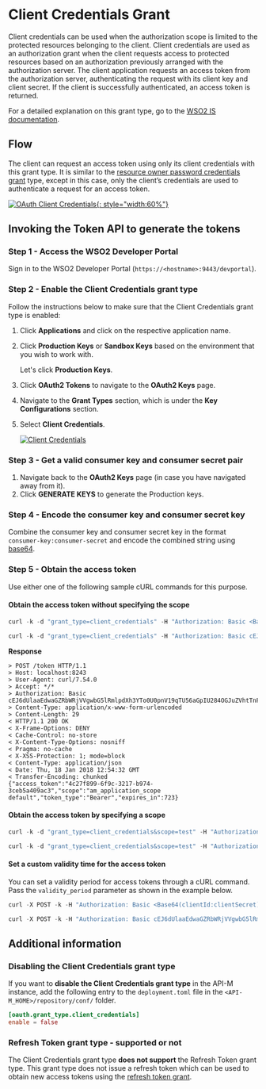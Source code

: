 # Client Credentials Grant

Client credentials can be used when the authorization scope is limited to the protected resources belonging to the client. Client credentials are used as an authorization grant when the client requests access to protected resources based on an authorization previously arranged with the authorization server. The client application requests an access token from the authorization server, authenticating the request with its client key and client secret. If the client is successfully authenticated, an access token is returned.

For a detailed explanation on this grant type, go to the [WSO2 IS documentation](https://is.docs.wso2.com/en/5.10.0/learn/client-credentials-grant/).

## Flow

The client can request an access token using only its client credentials with this grant type. It is similar to the [resource owner password credentials grant]({{base_path}}/design/api-security/oauth2/grant-types/password-grant) type, except in this case, only the client’s credentials are used to authenticate a request for an access token.

[![OAuth Client Credentials]({{base_path}}/assets/img/learn/oauth-client-credentials-diagram.png){: style="width:60%"}]({{base_path}}/assets/img/learn/oauth-client-credentials-diagram.png)


## Invoking the Token API to generate the tokens

### Step 1 - Access the WSO2 Developer Portal

Sign in to the WSO2 Developer Portal (`https://<hostname>:9443/devportal`).

### Step 2 - Enable the Client Credentials grant type

Follow the instructions below to make sure that the Client Credentials grant type is enabled:
   
1. Click **Applications** and click on the respective application name.
2. Click **Production Keys** or **Sandbox Keys** based on the environment that you wish to work with.

     Let's click **Production Keys**.

3. Click **OAuth2 Tokens** to navigate to the **OAuth2 Keys** page.
4. Navigate to the **Grant Types** section, which is under the **Key Configurations** section.
5. Select **Client Credentials**.

     [![Client Credentials]({{base_path}}/assets/img/learn/client-credentials.png)]({{base_path}}/assets/img/learn/client-credentials.png)

### Step 3 - Get a valid consumer key and consumer secret pair
   
1. Navigate back to the **OAuth2 Keys** page (in case you have navigated away from it).
2. Click **GENERATE KEYS** to generate the Production keys.

### Step 4 - Encode the consumer key and consumer secret key

Combine the consumer key and consumer secret key in the format `consumer-key:consumer-secret` and encode the combined string using [base64](http://base64encode.org/).
   
### Step 5 - Obtain the access token

Use either one of the following sample cURL commands for this purpose.

#### Obtain the access token without specifying the scope

``` java tab="Format"
curl -k -d "grant_type=client_credentials" -H "Authorization: Basic <Base64-encoded-client_key:client_secret>" -H "Content-Type: application/x-www-form-urlencoded" https://localhost:<https-port>/token -v
```

``` java tab="Example"
curl -k -d "grant_type=client_credentials" -H "Authorization: Basic cEJ6dUlaaEdwaGZRbWRjVVgwbG5lRmlpdXh3YTo0U0pnV19qTU56aGpIU284OGJuZVhtTnFNMjRh" -H "Content-Type: application/x-www-form-urlencoded" https://localhost:9443/oauth2/token -v
```

**Response**
```
> POST /token HTTP/1.1
> Host: localhost:8243
> User-Agent: curl/7.54.0
> Accept: */*
> Authorization: Basic cEJ6dUlaaEdwaGZRbWRjVVgwbG5lRmlpdXh3YTo0U0pnV19qTU56aGpIU284OGJuZVhtTnFNMjRh
> Content-Type: application/x-www-form-urlencoded
> Content-Length: 29
< HTTP/1.1 200 OK
< X-Frame-Options: DENY
< Cache-Control: no-store
< X-Content-Type-Options: nosniff
< Pragma: no-cache
< X-XSS-Protection: 1; mode=block
< Content-Type: application/json
< Date: Thu, 18 Jan 2018 12:54:32 GMT
< Transfer-Encoding: chunked
{"access_token":"4c27f899-6f9c-3217-b974-3ceb5a409ac3","scope":"am_application_scope default","token_type":"Bearer","expires_in":723}
```

#### Obtain the access token by specifying a scope

``` java tab="Format"
curl -k -d "grant_type=client_credentials&scope=test" -H "Authorization: Basic <ConsumerKey:ConsumerSecret>" -H "Content-Type: application/x-www-form-urlencoded" https://localhost:9443/oauth2/token
```

``` java tab="Example"
curl -k -d "grant_type=client_credentials&scope=test" -H "Authorization: Basic cEJ6dUlaaEdwaGZRbWRjVVgwbG5lRmlpdXh3YTo0U0pnV19qTU56aGpIU284OGJuZVhtTnFNMjRh" -H "Content-Type: application/x-www-form-urlencoded" https://localhost:9443/oauth2/token
```

#### Set a custom validity time for the access token

You can set a validity period for access tokens through a cURL command. Pass the <code>validity_period</code> parameter as shown in the example below.

``` java tab="Format"
curl -X POST -k -H "Authorization: Basic <Base64(clientId:clientSecret)>" -d "grant_type=client_credentials&validity_period=<custom_validity_time_in_seconds>" -H "Content-Type: application/x-www-form-urlencoded" https://localhost:9443/oauth2/token -v
```

``` java tab="Example"
curl -X POST -k -H "Authorization: Basic cEJ6dUlaaEdwaGZRbWRjVVgwbG5lRmlpdXh3YTo0U0pnV19qTU56aGpIU284OGJuZVhtTnFNMjRh" -d "grant_type=client_credentials&validity_period=3200" -H "Content-Type: application/x-www-form-urlencoded" https://localhost:9443/oauth2/token -v
```

## Additional information

### Disabling the Client Credentials grant type

If you want to **disable the Client Credentials grant type** in the API-M instance, add the following entry to the `deployment.toml` file in the `<API-M_HOME>/repository/conf/` folder.

 ``` toml
 [oauth.grant_type.client_credentials]
 enable = false
 ```

### Refresh Token grant type - supported or not

The Client Credentials grant type **does not support** the Refresh Token grant type. This grant type does not issue a refresh token which can be used to obtain new access tokens using the [refresh token grant]({{base_path}}/learn/api-security/oauth2/grant-types/refresh-token-grant/).
